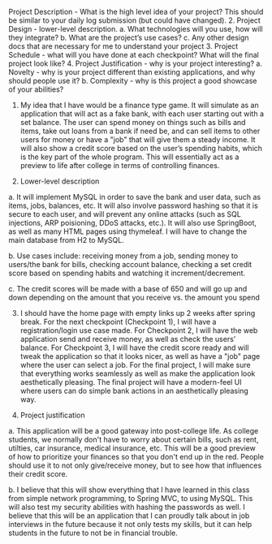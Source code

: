 Project Description - What is the high level idea of your project? This should be similar to your daily log submission (but could have changed). 2. Project Design - lower-level description. a. What technologies will you use, how will they integrate? b. What are the project’s use cases? c. Any other design docs that are necessary for me to understand your project 3. Project Schedule - what will you have done at each checkpoint? What will the final project look like? 4. Project Justification - why is your project interesting? a. Novelty - why is your project different than existing applications, and why should people use it? b. Complexity - why is this project a good showcase of your abilities?

1.	My idea that I have would be a finance type game. 
It will simulate as an application that will act as a fake bank, with each user starting out with a set balance.
The user can spend money on things such as bills and items, take out loans from a bank if need be, and can sell items to other users for money or have a "job" that will give them a steady income.
It will also show a credit score based on the user’s spending habits, which is the key part of the whole program.
This will essentially act as a preview to life after college in terms of controlling finances.

2.	Lower-level description

a.	It will implement MySQL in order to save the bank and user data, such as items, jobs, balances, etc. 
It will also involve password hashing so that it is secure to each user, and will prevent any online attacks (such as SQL injections, ARP poisioning, DDoS attacks, etc.).
It will also use SpringBoot, as well as many HTML pages using thymeleaf. I will have to change the main database from H2 to MySQL.

b.	Use cases include: 
receiving money from a job, sending money to users/the bank for bills, 
checking account balance, 
checking a set credit score based on spending habits and watching it increment/decrement.

c.	The credit scores will be made with a base of 650 and will go up and down depending on the amount that you receive vs. the amount you spend

3.	I should have the home page with empty links up 2 weeks after spring break. 
For the next checkpoint (Checkpoint 1), I will have a registration/login use case made. 
For Checkpoint 2, I will have the web application send and receive money, as well as check the users’ balance. 
For Checkpoint 3, I will have the credit score ready and will tweak the application so that it looks nicer, as well as have a "job" page where the user can select a job. 
For the final project, I will make sure that everything works seamlessly as well as make the application look aesthetically pleasing. 
The final project will have a modern-feel UI where users can do simple bank actions in an aesthetically pleasing way.

4.	Project justification

a.	This application will be a good gateway into post-college life. As college students, we normally don't have to worry about certain bills, such as rent, utilties, car insurance, medical insurance, etc. This will be a good preview of how to prioritize your finances so that you don't end up in the red. People should use it to not only give/receive money, but to see how that influences their credit score.

b.	I believe that this will show everything that I have learned in this class from simple network programming, to Spring MVC, to using MySQL. 
This will also test my security abilities with hashing the passwords as well. 
I believe that this will be an application that I can proudly talk about in job interviews in the future because it not only tests my skills, but it can help students in the future to not be in financial trouble.
